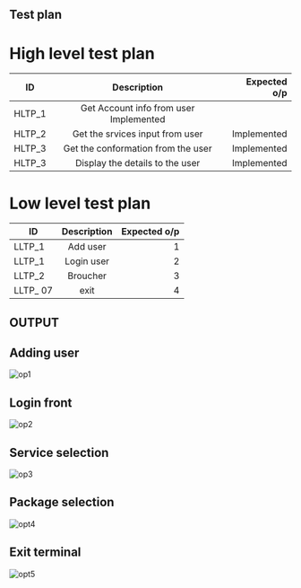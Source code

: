 
## Test plan

# High level test plan
| ID   |      Description     |  Expected o/p |
|----------|:-------------:|------:|
| HLTP_1 |  Get Account info from user Implemented  |
| HLTP_2 |  Get the srvices input from user  | Implemented  |
| HLTP_3 |  Get the conformation from the user| Implemented|
| HLTP_3 |  Display the details to the user | Implemented|

# Low level test plan
| ID   |      Description     |  Expected o/p |
|----------|:-------------:|------:|
| LLTP_1 |  Add user| 1  |
| LLTP_1 |  Login user| 2  |
| LLTP_2 |  Broucher | 3 |
| LLTP_ 07|  exit | 4|



## OUTPUT

## Adding user
![op1](https://user-images.githubusercontent.com/94226412/143053819-6dfcfc4e-32fe-45bb-93c7-6b3d59bdbc23.PNG)

## Login front
![op2](https://user-images.githubusercontent.com/94226412/143053841-13766f7a-b159-4ef8-a4f4-af984ea125ee.PNG)

## Service selection
![op3](https://user-images.githubusercontent.com/94226412/143053855-b145997f-6ff1-4a2e-bcdb-28beef3e7b66.PNG)

## Package selection
![opt4](https://user-images.githubusercontent.com/94226412/143053875-d2d5f08f-75c7-46e3-8e4c-f06adc1e65e0.PNG)

## Exit terminal
![opt5](https://user-images.githubusercontent.com/94226412/143053889-ddeaa2b1-cacf-4dea-b2e7-b64250ff90d1.PNG)
